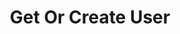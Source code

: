 ---
title: Get Or Create User
excerpt: >-
  Retrieves the [User](#schema_user) object for a valid identifier. If the user
  does not exist, it will be created.
api:
  file: botpress-api.json
  operationId: getOrCreateUser
deprecated: false
hidden: false
metadata:
  title: ''
  description: ''
  robots: index
next:
  description: ''
---